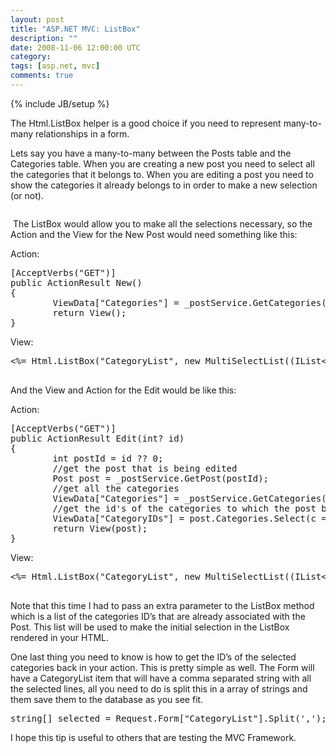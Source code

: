 ```yaml
---
layout: post
title: "ASP.NET MVC: ListBox"
description: ""
date: 2008-11-06 12:00:00 UTC
category: 
tags: [asp.net, mvc]
comments: true
---
```

{% include JB/setup %}

<div id="post">
<p>The Html.ListBox helper is a good choice if you need to represent  many-to-many relationships in a form.</p>
<p>Lets say you have a many-to-many between the Posts table and the Categories  table. When you are creating a new post you need to select all the categories  that it belongs to. When you are editing a post you need to show the categories  it already belongs to in order to make a new selection (or not).</p>
<p><img alt="" src="http://www.perezgb.com/upload/PostCategory.jpg" /></p>
<p>&nbsp;The ListBox would allow you to make all the selections necessary, so the Action  and the View for the New Post would need something like this:</p>
<p>Action:</p>
<pre class="brush: csharp" title="code">
[AcceptVerbs(&quot;GET&quot;)]
public ActionResult New()
{
        ViewData[&quot;Categories&quot;] = _postService.GetCategories();
        return View();
}
</pre>
<p>View:</p>
<pre class="brush: csharp" title="code">
&lt;%= Html.ListBox(&quot;CategoryList&quot;, new MultiSelectList((IList&lt;Category&gt;)ViewData[&quot;Categories&quot;], &quot;ID&quot;, &quot;Name&quot;))%&gt;

</pre>
<p>And the View and Action for the Edit would be like this:</p>
<p>Action:</p>
<pre class="brush: csharp" title="code">
[AcceptVerbs(&quot;GET&quot;)]
public ActionResult Edit(int? id)
{
        int postId = id ?? 0;
        //get the post that is being edited
        Post post = _postService.GetPost(postId);
        //get all the categories
        ViewData[&quot;Categories&quot;] = _postService.GetCategories();
        //get the id's of the categories to which the post belongs
        ViewData[&quot;CategoryIDs&quot;] = post.Categories.Select(c =&gt; c.ID);
        return View(post);
}</pre>
<p>View:</p>
<pre class="brush: csharp" title="code">
&lt;%= Html.ListBox(&quot;CategoryList&quot;, new MultiSelectList((IList&lt;Category&gt;)ViewData[&quot;Categories&quot;], &quot;ID&quot;, &quot;Name&quot;, (IEnumerable&lt;int&gt;)ViewData[&quot;CategoryIDs&quot;]))%&gt;

</pre>
<p>Note that this time I had to pass an extra parameter to the ListBox method  which is a list of the categories ID&rsquo;s that are already associated with the  Post. This list will be used to make the initial selection in the ListBox  rendered in your <span class="caps">HTML</span>.</p>
<p>One last thing you need to know is how to get the ID&rsquo;s of the selected  categories back in your action. This is pretty simple as well. The Form will  have a CategoryList item that will have a comma separated string with all the  selected lines, all you need to do is split this in a array of strings and them  save them to the database as you see fit.</p>
<pre class="brush: csharp" title="code">
string[] selected = Request.Form[&quot;CategoryList&quot;].Split(',');
</pre>
<p>I hope this tip is useful to others that are testing the <span class="caps">MVC</span> Framework.</p>
</div>